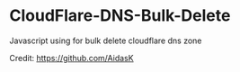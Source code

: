 # CloudFlare-DNS-Bulk-Delete
Javascript using for bulk delete cloudflare dns zone

Credit: https://github.com/AidasK
